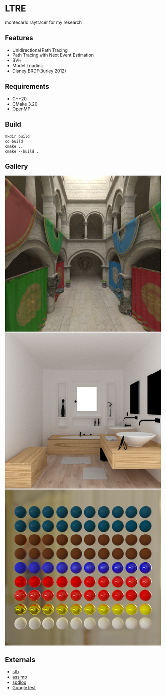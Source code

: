 # LTRE

montecarlo raytracer for my research

## Features

* Unidirectional Path Tracing
* Path Tracing with Next Event Estimation 
* BVH
* Model Loading
* Disney BRDF([Burley 2012](https://www.disneyanimation.com/publications/physically-based-shading-at-disney/))

## Requirements

* C++20
* CMake 3.20
* OpenMP

## Build

```
mkdir build
cd build
cmake ..
cmake --build .
```

## Gallery

![](img/sponza.png)
![](img/salle_de_bain.png)
![](img/disney_brdf.png)

## Externals

* [stb](https://github.com/nothings/stb)
* [assimp](https://github.com/assimp/assimp)
* [spdlog](https://github.com/gabime/spdlog)
* [GoogleTest](https://github.com/google/googletest)